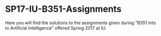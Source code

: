 # SP17-IU-B351-Assignments
Here you will find the solutions to the assignments given during "B351 Into to Artificial Intelligence" offered Spring 2017 at IU.
